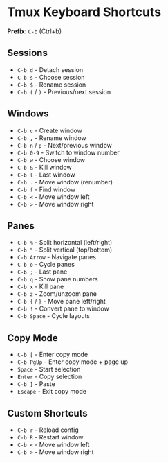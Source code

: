 # Tmux Keyboard Shortcuts

**Prefix**: `C-b` (Ctrl+b)

## Sessions
- `C-b d` - Detach session
- `C-b s` - Choose session
- `C-b $` - Rename session
- `C-b (` / `)` - Previous/next session

## Windows
- `C-b c` - Create window
- `C-b ,` - Rename window
- `C-b n` / `p` - Next/previous window
- `C-b 0-9` - Switch to window number
- `C-b w` - Choose window
- `C-b &` - Kill window
- `C-b l` - Last window
- `C-b .` - Move window (renumber)
- `C-b f` - Find window
- `C-b <` - Move window left
- `C-b >` - Move window right

## Panes
- `C-b %` - Split horizontal (left/right)
- `C-b "` - Split vertical (top/bottom)
- `C-b Arrow` - Navigate panes
- `C-b o` - Cycle panes
- `C-b ;` - Last pane
- `C-b q` - Show pane numbers
- `C-b x` - Kill pane
- `C-b z` - Zoom/unzoom pane
- `C-b {` / `}` - Move pane left/right
- `C-b !` - Convert pane to window
- `C-b Space` - Cycle layouts

## Copy Mode
- `C-b [` - Enter copy mode
- `C-b PgUp` - Enter copy mode + page up
- `Space` - Start selection
- `Enter` - Copy selection
- `C-b ]` - Paste
- `Escape` - Exit copy mode

## Custom Shortcuts
- `C-b r` - Reload config
- `C-b R` - Restart window
- `C-b <` - Move window left
- `C-b >` - Move window right